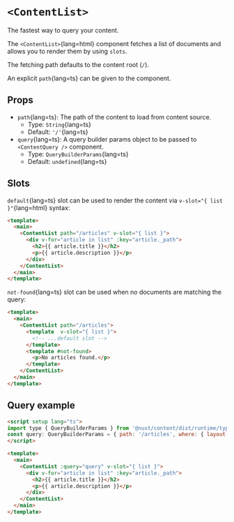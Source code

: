 # `<ContentList>`

The fastest way to query your content.

The `<ContentList>`{lang=html} component fetches a list of documents and allows you to render them by using `slots`.

The fetching path defaults to the content root (`/`).

An explicit `path`{lang=ts} can be given to the component.

## Props

- `path`{lang=ts}: The path of the content to load from content source.
  - Type: `String`{lang=ts}
  - Default: `'/'`{lang=ts}
- `query`{lang=ts}: A query builder params object to be passed to `<ContentQuery />` component.
  - Type: `QueryBuilderParams`{lang=ts}
  - Default: `undefined`{lang=ts}

## Slots

`default`{lang=ts} slot can be used to render the content via `v-slot="{ list }"`{lang=html} syntax:

```html [pages/index.vue]
<template>
  <main>
    <ContentList path="/articles" v-slot="{ list }">
      <div v-for="article in list" :key="article._path">
        <h2>{{ article.title }}</h2>
        <p>{{ article.description }}</p>
      </div>
    </ContentList>
  </main>
</template>
```

`not-found`{lang=ts} slot can be used when no documents are matching the query:

```html [pages/index.vue]
<template>
  <main>
    <ContentList path="/articles">
      <template  v-slot="{ list }">
        <!-- ...default slot -->
      </template>
      <template #not-found>
        <p>No articles found.</p>
      </template>
    </ContentList>
  </main>
</template>
```

## Query example

```html [pages/index.vue]
<script setup lang="ts">
import type { QueryBuilderParams } from '@nuxt/content/dist/runtime/types'
const query: QueryBuilderParams = { path: '/articles', where: { layout: 'article' }, limit: 5, sort: [{ date: -1 }] }
</script>

<template>
  <main>
    <ContentList :query="query" v-slot="{ list }">
      <div v-for="article in list" :key="article._path">
        <h2>{{ article.title }}</h2>
        <p>{{ article.description }}</p>
      </div>
    </ContentList>
  </main>
</template>
```
